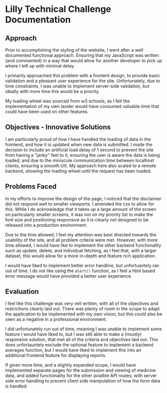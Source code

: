 # Lilly Technical Challenge Documentation

## Approach
Prior to accomplishing the styling of the website, I went after a well documented functional approach. Ensuring that my JavaScript was written (and commented) in a way that would allow for another developer to pick up where I left up with minimal delay. 

I primarily approached this problem with a frontent design, to provide basic validation and a pleasant user experience for the site. Unfortunately, due to time constraints, I was unable to implement server-side validation, but ideally with more time this would be a priority.

My loading wheel was sourced from w3 schools, as I felt the implementation of my own laoder would have consumed valuable time that could have been used on other features. 

## Objectives - Innovative Solutions
I am particularly proud of how I have handled the loading of data in the frontend, and how it is updated when new data is submitted. I made the decision to include an artificial load delay of 1 second to prevent the site from having a "janky" feel to it, ensuring the user is aware the data is being loaded, and due to the miniscule communication time between localhost clients, ensuring a smooth UX. My approach here also scaled to a remote backend, showing the loading wheel until the request has been loaded.

## Problems Faced
In my efforts to improve the design of the page, I noticed that the disclaimer did not respond well to smaller viewports. I amended the css to allow for this. While I do acknowledge that it takes up a large amount of the screen on particularly smaller screens, it was not on my priority list to make the font size and positioning responsive as it is clearly not designed to be released into a production environment. 

Due to the time allowed, I feel my attention was best directed towards the usability of the site, and all problem criteria were met. However, with more time allowed, I would have like to implement the other backend functionality such as update, delete, and individual fetching, as I feel that, with a larger dataset, this would allow for a more in-depth and feature rich application. 

I would have liked to implement better error handline, but unfortuantely ran out of time. I do not like using the `alert()` function, as I feel a html based error message would have provided a better user experience. 

## Evaluation
I feel like this challenge was very vell written, with all of the objectives and restrictions clearly laid out. There was plenty of room in the scope to adapt the application to be implemented with my own vision, but this could also be seen as a negative in a professional environment. 

I did unfortunately run out of time, meaning I was unable to implement some feature I would have liked to, but I was still able to make a (mostly) responsive solution, that met all of the criteria and objectives laid out. This does unfortauntely exclude the optional feature to implement a backend averages function, but I would have liked to implement this into an additional frontend feature for displaying reports.

If given more time, and a slightly expanded scope, I would have implemented separate pages for the submission and viewing of medicine data, and added functionality for the other avialble API routes, with server side error handling to prevent client side manipulation of how the form data is handled. 